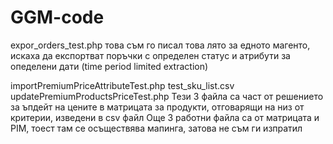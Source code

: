 # GGM-code
expor_orders_test.php
това съм го писал това лято за едното магенто, искаха да експортват поръчки с определен статус и атрибути за опеделени дати (time period limited extraction)

importPremiumPriceAttributeTest.php
test_sku_list.csv
updatePremiumProductsPriceTest.php
Тези 3 файла са част от решението за ъпдейт на цените в матрицата за продукти, отговарящи на низ от критерии, изведени в csv файл
Още 3 работни файла са от матрицата и PIM, тоест там се осъществява мапинга, затова не съм ги изпратил
